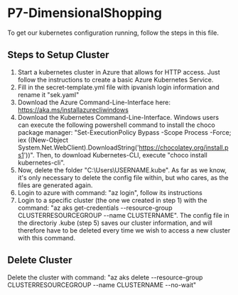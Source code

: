 # P7-DimensionalShopping
To get our kubernetes configuration running, follow the steps in this file.

## Steps to Setup Cluster
1. Start a kubernetes cluster in Azure that allows for HTTP access. Just follow the instructions to create a basic Azure Kubernetes Service. 
2. Fill in the secret-template.yml file with ipvanish login information and rename it "sek.yaml"
3. Download the Azure Command-Line-Interface here: https://aka.ms/installazurecliwindows 
4. Download the Kubernetes Command-Line-Interface. Windows users can execute the following powershell command to install the choco package manager: "Set-ExecutionPolicy Bypass -Scope Process -Force; iex ((New-Object System.Net.WebClient).DownloadString('https://chocolatey.org/install.ps1'))". Then, to download Kubernetes-CLI, execute "choco install kubernetes-cli".
5. Now, delete the folder "C:\Users\USERNAME\.kube". As far as we know, it's only necessary to delete the config file within, but who cares, as the files are generated again. 
6. Login to azure with command: "az login", follow its instructions
7. Login to a specific cluster (the one we created in step 1) with the command: "az aks get-credentials --resource-group CLUSTERRESOURCEGROUP --name CLUSTERNAME". The config file in the directoriy .kube (step 5) saves our cluster information, and will therefore have to be deleted every time we wish to access a new cluster with this command. 

## Delete Cluster
Delete the cluster with command: "az aks delete --resource-group CLUSTERRESOURCEGROUP --name CLUSTERNAME --no-wait"